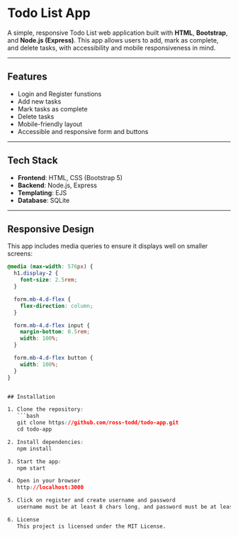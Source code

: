 # Todo List App

A simple, responsive Todo List web application built with **HTML**, **Bootstrap**, and **Node.js (Express)**. This app allows users to add, mark as complete, and delete tasks, with accessibility and mobile responsiveness in mind.

---

## Features

- Login and Register funstions
- Add new tasks  
- Mark tasks as complete  
- Delete tasks  
- Mobile-friendly layout  
- Accessible and responsive form and buttons  

---

## Tech Stack

- **Frontend**: HTML, CSS (Bootstrap 5)  
- **Backend**: Node.js, Express  
- **Templating**: EJS  
- **Database**: SQLite  

---

## Responsive Design

This app includes media queries to ensure it displays well on smaller screens:

```css
@media (max-width: 576px) {
  h1.display-2 {
    font-size: 2.5rem;
  }

  form.mb-4.d-flex {
    flex-direction: column;
  }

  form.mb-4.d-flex input {
    margin-bottom: 0.5rem;
    width: 100%;
  }

  form.mb-4.d-flex button {
    width: 100%;
  }
}


## Installation

1. Clone the repository:
   ```bash
   git clone https://github.com/ross-todd/todo-app.git
   cd todo-app

2. Install dependencies:
   npm install

3. Start the app:
   npm start

4. Open in your browser
   http://localhost:3000

5. Click on register and create username and password
   username must be at least 8 chars long, and password must be at least 8 chars long and contain a capital letter and a special character

6. License
   This project is licensed under the MIT License.


